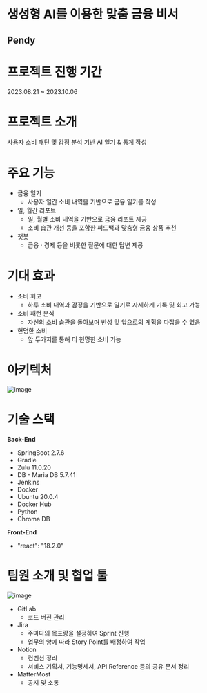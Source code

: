 # 생성형 AI를 이용한 맞춤 금융 비서

## Pendy

# 프로젝트 진행 기간

2023.08.21 ~ 2023.10.06

# 프로젝트 소개

사용자 소비 패턴 및 감정 분석 기반 AI 일기 & 통계 작성

# 주요 기능

- 금융 일기
    - 사용자 일간 소비 내역을 기반으로 금융 일기를 작성
- 일, 월간 리포트
    - 일, 월별 소비 내역을 기반으로 금융 리포트 제공
    - 소비 습관 개선 등을 포함한 피드백과 맞춤형 금융 상품 추천
- 챗봇
    - 금융 · 경제 등을 비롯한 질문에 대한 답변 제공

# 기대 효과

- 소비 회고
    - 하루 소비 내역과 감정을 기반으로 일기로 자세하게 기록 및 회고 가능
- 소비 패턴 분석
    - 자신의 소비 습관을 돌아보며 반성 및 앞으로의 계획을 다잡을 수 있음
- 현명한 소비
    - 앞 두가지를 통해 더 현명한 소비 가능

# 아키텍처

![image](https://github.com/yoonwoo-kim/Pendy/assets/59324129/565b3b09-6bb9-40bd-8f3d-022cb6b8d10b)

# 기술 스택

****************Back-End****************

- SpringBoot 2.7.6
- Gradle
- Zulu 11.0.20  
- DB - Maria DB 5.7.41
- Jenkins
- Docker
- Ubuntu 20.0.4
- Docker Hub
- Python
- Chroma DB

**********************Front-End**********************

- "react": "18.2.0"

# 팀원 소개 및 협업 툴

![image](https://github.com/yoonwoo-kim/Pendy/assets/59324129/d6a39890-2845-4330-bb35-38d7b872353a)


- GitLab
  - 코드 버전 관리
- Jira
  - 주마다의 목표량을 설정하여 Sprint 진행
  - 업무의 양에 따라 Story Point를 배정하여 작업
- Notion
  - 컨벤션 정리
  - 서비스 기획서, 기능명세서, API Reference 등의 공유 문서 정리
- MatterMost
  - 공지 및 소통
